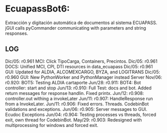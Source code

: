 # EcuapassBot6: 
Extracción y digitación automática de documentos al sistema ECUAPASS.
jGUI calls pyCommander communicating with parameters and string responses.

## LOG
Dic/05: r0.961  MCI: Click TipoCarga, Containers, Precintos.
Dic/05: r0.961  DOCS: Unified MCI, CPI, DTI resources in data_ecuapass
Dic/05: r0.961  GUI: Updated for ALDIA, ALCOMEXCARGO, BYZA, and LOGITRANS
Dic/05: r0.960  GUI: New PythonWorker and PythonManager instead Server
Nov/06: r0.920: BOT5: Testing ALDIA cartaporte
Jun/28: r0.911: BOT4: Bot controller: start and stop
Jun/13: r0.910: Full Test: docs and bot. Added return messages for response handlin. Fixed printx.
Jun/12: r0.908: controller.out withing a invokeLater
Jun/11: r0.907: HandleResponse run from a InvokeLater.
Jun/11: r0.906: Fixed errors. Threads. CodebinBot validations and exceptions.
Jun/06: r0.905: Server messages to GUI. Ecudoc Exceptions 
Jun/04: r0.904: Testing processes vs threads, forced exit, own thread for CodebinBot.
May/29: r0.903: Redesigned with multiprocessing for windows and forced exit.


